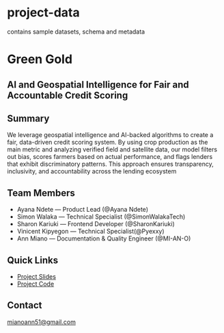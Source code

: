 # project-data
contains sample datasets, schema and metadata

# Green Gold

## AI and Geospatial Intelligence for Fair and Accountable Credit Scoring
## Summary
We leverage geospatial intelligence and AI-backed algorithms to create a fair, data-driven credit scoring system. By using crop production as the main metric and analyzing verified field and satellite data, our model filters out bias, scores farmers based on actual performance, and flags lenders that exhibit discriminatory patterns. This approach ensures transparency, inclusivity, and accountability across the lending ecosystem

## Team Members
- Ayana Ndete — Product Lead (@Ayana Ndete)
- Simon Walaka — Technical Specialist (@SimonWalakaTech)
- Sharon Kariuki — Frontend Developer (@SharonKariuki)
- Vinicent Kipyegon — Technical Specialist(@Pyexxy)
- Ann Miano — Documentation & Quality Engineer (@MI-AN-O)

## Quick Links
- [Project Slides](https://github.com/Green-Gold-Foundation/project-slides)
- [Project Code](https://github.com/Green-Gold-Foundation/project-code/tree/main)

## Contact
mianoann51@gmail.com

